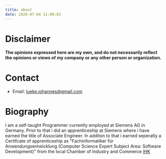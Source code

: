 ```yaml
---
title: about
date: 2020-07-04 12:09:03
---
```


# Disclaimer

**The opinions expressed here are my own, and do not necessarily reflect the opinions or views of my company or any other person or organization.**

# Contact

+ Email: lueke.johannes@gmail.com

# Biography

I am a self-taught Programmer currently employed at Siemens AG in Germany. Prior to that i did an apprenticeship at Siemens where i have earned the title of Associate Engineer. In additon to that i earned seperatly a Certifcate of apprenticeship as "Fachinformatiker für Anwendungsentwicklung (Computer Science Expert Subject Area: Software Development)" from the local Chamber of Industry and Commerce [IHK](https://www.ihk-nuernberg.de/)


